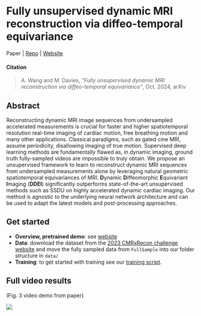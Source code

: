 # Fully unsupervised dynamic MRI reconstruction via diffeo-temporal equivariance

Paper | [Repo](https://github.com/Andrewwango/ddei) | [Website](https://andrewwango.github.io/ddei)

#### Citation

> A. Wang and M. Davies, _"Fully unsupervised dynamic MRI reconstruction via diffeo-temporal equivariance"_, Oct. 2024, arXiv

## Abstract

Reconstructing dynamic MRI image sequences from undersampled accelerated measurements is crucial for faster and higher spatiotemporal resolution real-time imaging of cardiac motion, free breathing motion and many other applications. Classical paradigms, such as gated cine MRI, assume periodicity, disallowing imaging of true motion. Supervised deep learning methods are fundamentally flawed as, in dynamic imaging, ground truth fully-sampled videos are impossible to truly obtain. We propose an unsupervised framework to learn to reconstruct dynamic MRI sequences from undersampled measurements alone by leveraging natural geometric spatiotemporal equivariances of MRI. **D**ynamic **D**iffeomorphic **E**quivariant **I**maging (**DDEI**) significantly outperforms state-of-the-art unsupervised methods such as SSDU on highly accelerated dynamic cardiac imaging. Our method is agnostic to the underlying neural network architecture and can be used to adapt the latest models and post-processing approaches.

## Get started

- **Overview, pretrained demo**: see [website](https://andrewwango.github.io/ddei)
- **Data**: download the dataset from the [2023 CMRxRecon challenge website](https://www.synapse.org/Synapse:syn51471091/wiki/622170) and move the fully sampled data from `FullSample` into our folder structure in `data/`
- **Training**: to get started with training see our [training script](train.py).

## Full video results

(Fig. 3 video demo from paper)

![](img/results_fig_1.gif)